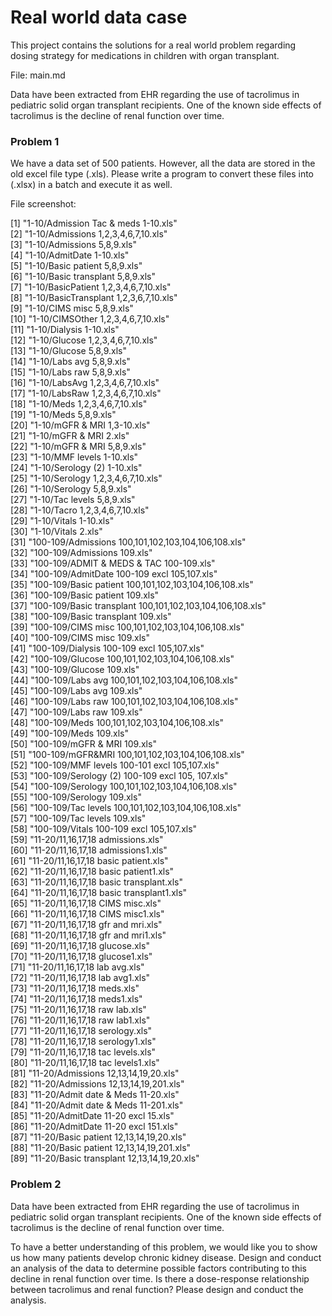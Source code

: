 # Real world data case
This project contains the solutions for a real world problem regarding dosing strategy for medications in children with organ transplant.

File: main.md

Data have been extracted from EHR regarding the use of tacrolimus in pediatric solid organ transplant recipients. One of the known side effects of tacrolimus is the decline of renal function over time.


### Problem 1

We have a data set of 500 patients. However, all the data are stored in the old excel file type (.xls). Please write a program to convert these files into (.xlsx) in a batch and execute it as well.

File screenshot:

   [1] "1-10/Admission Tac & meds 1-10.xls"                          
   [2] "1-10/Admissions 1,2,3,4,6,7,10.xls"                          
   [3] "1-10/Admissions 5,8,9.xls"                                   
   [4] "1-10/AdmitDate 1-10.xls"                                     
   [5] "1-10/Basic patient 5,8,9.xls"                                
   [6] "1-10/Basic transplant 5,8,9.xls"                             
   [7] "1-10/BasicPatient 1,2,3,4,6,7,10.xls"                        
   [8] "1-10/BasicTransplant 1,2,3,6,7,10.xls"                       
   [9] "1-10/CIMS misc 5,8,9.xls"                                    
  [10] "1-10/CIMSOther 1,2,3,4,6,7,10.xls"                           
  [11] "1-10/Dialysis 1-10.xls"                                      
  [12] "1-10/Glucose 1,2,3,4,6,7,10.xls"                             
  [13] "1-10/Glucose 5,8,9.xls"                                      
  [14] "1-10/Labs avg 5,8,9.xls"                                     
  [15] "1-10/Labs raw 5,8,9.xls"                                     
  [16] "1-10/LabsAvg 1,2,3,4,6,7,10.xls"                             
  [17] "1-10/LabsRaw 1,2,3,4,6,7,10.xls"                             
  [18] "1-10/Meds 1,2,3,4,6,7,10.xls"                                
  [19] "1-10/Meds 5,8,9.xls"                                         
  [20] "1-10/mGFR & MRI 1,3-10.xls"                                  
  [21] "1-10/mGFR & MRI 2.xls"                                       
  [22] "1-10/mGFR & MRI 5,8,9.xls"                                   
  [23] "1-10/MMF levels 1-10.xls"                                    
  [24] "1-10/Serology (2) 1-10.xls"                                  
  [25] "1-10/Serology 1,2,3,4,6,7,10.xls"                            
  [26] "1-10/Serology 5,8,9.xls"                                     
  [27] "1-10/Tac levels 5,8,9.xls"                                   
  [28] "1-10/Tacro 1,2,3,4,6,7,10.xls"                               
  [29] "1-10/Vitals 1-10.xls"                                        
  [30] "1-10/Vitals 2.xls"                                           
  [31] "100-109/Admissions 100,101,102,103,104,106,108.xls"          
  [32] "100-109/Admissions 109.xls"                                  
  [33] "100-109/ADMIT & MEDS & TAC 100-109.xls"                      
  [34] "100-109/AdmitDate 100-109 excl 105,107.xls"                  
  [35] "100-109/Basic patient 100,101,102,103,104,106,108.xls"       
  [36] "100-109/Basic patient 109.xls"                               
  [37] "100-109/Basic transplant 100,101,102,103,104,106,108.xls"    
  [38] "100-109/Basic transplant 109.xls"                            
  [39] "100-109/CIMS misc 100,101,102,103,104,106,108.xls"           
  [40] "100-109/CIMS misc 109.xls"                                   
  [41] "100-109/Dialysis 100-109 excl 105,107.xls"                   
  [42] "100-109/Glucose 100,101,102,103,104,106,108.xls"             
  [43] "100-109/Glucose 109.xls"                                     
  [44] "100-109/Labs avg 100,101,102,103,104,106,108.xls"            
  [45] "100-109/Labs avg 109.xls"                                    
  [46] "100-109/Labs raw 100,101,102,103,104,106,108.xls"            
  [47] "100-109/Labs raw 109.xls"                                    
  [48] "100-109/Meds 100,101,102,103,104,106,108.xls"                
  [49] "100-109/Meds 109.xls"                                        
  [50] "100-109/mGFR & MRI 109.xls"                                  
  [51] "100-109/mGFR&MRI 100,101,102,103,104,106,108.xls"            
  [52] "100-109/MMF levels 100-101 excl 105,107.xls"                 
  [53] "100-109/Serology (2) 100-109 excl 105, 107.xls"              
  [54] "100-109/Serology 100,101,102,103,104,106,108.xls"            
  [55] "100-109/Serology 109.xls"                                    
  [56] "100-109/Tac levels 100,101,102,103,104,106,108.xls"          
  [57] "100-109/Tac levels 109.xls"                                  
  [58] "100-109/Vitals 100-109 excl 105,107.xls"                     
  [59] "11-20/11,16,17,18 admissions.xls"                            
  [60] "11-20/11,16,17,18 admissions1.xls"                           
  [61] "11-20/11,16,17,18 basic patient.xls"                         
  [62] "11-20/11,16,17,18 basic patient1.xls"                        
  [63] "11-20/11,16,17,18 basic transplant.xls"                      
  [64] "11-20/11,16,17,18 basic transplant1.xls"                     
  [65] "11-20/11,16,17,18 CIMS misc.xls"                             
  [66] "11-20/11,16,17,18 CIMS misc1.xls"                            
  [67] "11-20/11,16,17,18 gfr and mri.xls"                           
  [68] "11-20/11,16,17,18 gfr and mri1.xls"                          
  [69] "11-20/11,16,17,18 glucose.xls"                               
  [70] "11-20/11,16,17,18 glucose1.xls"                              
  [71] "11-20/11,16,17,18 lab avg.xls"                               
  [72] "11-20/11,16,17,18 lab avg1.xls"                              
  [73] "11-20/11,16,17,18 meds.xls"                                  
  [74] "11-20/11,16,17,18 meds1.xls"                                 
  [75] "11-20/11,16,17,18 raw lab.xls"                               
  [76] "11-20/11,16,17,18 raw lab1.xls"                              
  [77] "11-20/11,16,17,18 serology.xls"                              
  [78] "11-20/11,16,17,18 serology1.xls"                             
  [79] "11-20/11,16,17,18 tac levels.xls"                            
  [80] "11-20/11,16,17,18 tac levels1.xls"                           
  [81] "11-20/Admissions 12,13,14,19,20.xls"                         
  [82] "11-20/Admissions 12,13,14,19,201.xls"                        
  [83] "11-20/Admit date & Meds 11-20.xls"                           
  [84] "11-20/Admit date & Meds 11-201.xls"                          
  [85] "11-20/AdmitDate 11-20 excl 15.xls"                           
  [86] "11-20/AdmitDate 11-20 excl 151.xls"                          
  [87] "11-20/Basic patient 12,13,14,19,20.xls"                      
  [88] "11-20/Basic patient 12,13,14,19,201.xls"                     
  [89] "11-20/Basic transplant 12,13,14,19,20.xls"          

### Problem 2

Data have been extracted from EHR regarding the use of tacrolimus in pediatric solid organ transplant recipients. One of the known side effects of tacrolimus is the decline of renal function over time.

To have a better understanding of this problem, we would like you to show us how many patients develop chronic kidney disease.
Design and conduct an analysis of the data to determine possible factors contributing to this decline in renal function over time.
Is there a dose-response relationship between tacrolimus and renal function? Please design and conduct the analysis.
